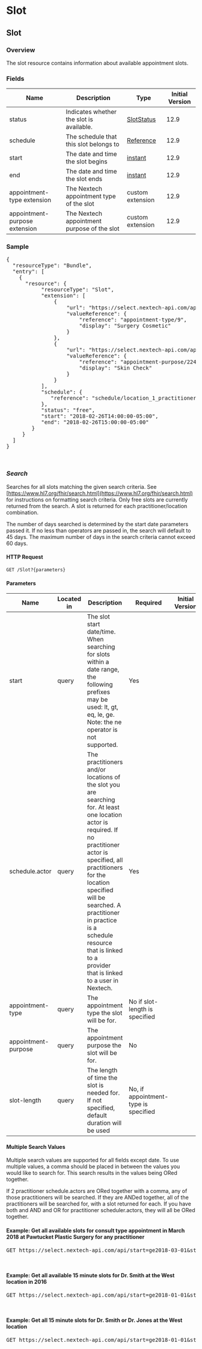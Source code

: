 # Slot

## Slot

### Overview

The slot resource contains information about available appointment slots. 

### Fields

| Name | Description | Type | Initial Version |
| ---- | ----------- | ---- | --------------- |
| status | Indicates whether the slot is available. | [SlotStatus](https://www.hl7.org/fhir/slot-definitions.html#Slot.status) | 12.9 |
| schedule | The schedule that this slot belongs to | [Reference](https://www.hl7.org/fhir/references.html) | 12.9
| start | The date and time the slot begins | [instant](https://www.hl7.org/fhir/datatypes.html#instant) | 12.9 |
| end | The date and time the slot ends | [instant](https://www.hl7.org/fhir/datatypes.html#instant) | 12.9|
| appointment-type extension | The Nextech appointment type of the slot | custom extension | 12.9 |
| appointment-purpose extension | The Nextech appointment purpose of the slot | custom extension | 12.9 |



### Sample
<pre class="center-column">
{
  "resourceType": "Bundle",
  "entry": [
    {
      "resource": {
           "resourceType": "Slot",
           "extension": [
               {
                   "url": "https://select.nextech-api.com/api/structuredefinition/appointment-type",
                   "valueReference": {
                       "reference": "appointment-type/9",
                       "display": "Surgery Cosmetic"
                   }
               },
               {
                   "url": "https://select.nextech-api.com/api/structuredefinition/appointment-purpose",
                   "valueReference": {
                       "reference": "appointment-purpose/224",
                       "display": "Skin Check"
                   }
               }
           ],
           "schedule": {
              "reference": "schedule/location_1_practitioner_9323"
           },
           "status": "free",
           "start": "2018-02-26T14:00:00-05:00",
           "end": "2018-02-26T15:00:00-05:00"
        }
     }  
  ]
}
</pre>
&nbsp;

### *Search*
Searches for all slots matching the given search criteria. See [https://www.hl7.org/fhir/search.html](https://www.hl7.org/fhir/search.html) for instructions on formatting search criteria.  Only free slots are currently returned from the search.  A slot is returned for each practitioner/location combination.  

The number of days searched is determined by the start date parameters passed it.  If no less than operators are passed in, the search will default to 45 days.  The maximum number of days in the search criteria cannot exceed 60 days.

#### HTTP Request 
`GET /Slot?{parameters}`

#### Parameters
| Name | Located in | Description | Required | Initial Version |
| ---- | ---------- | ----------- | -------- | --------------- |
| start | query | The slot start date/time. When searching for slots within a date range, the following prefixes may be used: lt, gt, eq, le, ge.  Note: the ne operator is not supported. | Yes | _<fill>_ |
| schedule.actor | query | The practitioners and/or locations of the slot you are searching for. At least one location actor is required.  If no practitioner actor is specified, all practitioners for the location specified will be searched.  A practitioner in practice is a schedule resource that is linked to a provider that is linked to a user in Nextech. | Yes | _<fill>_ |
|appointment-type | query | The appointment type the slot will be for.  | No if slot-length is specified | _<fill>_ |
|appointment-purpose | query | The appointment purpose the slot will be for.  | No | _<fill>_ |
|slot-length | query | The length of time the slot is needed for.  If not specified, default duration will be used | No, if appointment-type is specified | _<fill>_ |

#### Multiple Search Values
Multiple search values are supported for all fields except date.  To use multiple values, a comma should be placed in between the values you would like to search for.  This search results in the values being ORed together.  

If 2 practitioner schedule.actors are ORed together with a comma, any of those practitioners will be searched.  If they are ANDed together, all of the practitioners will be searched for, with a slot returned for each.   If you have both and AND and OR for practitioner scheduler.actors, they will all be ORed together.

#### Example: Get all available slots for consult type appointment in March 2018 at Pawtucket Plastic Surgery for any practitioner

<pre class="center-column">
GET https://select.nextech-api.com/api/start=ge2018-03-01&start=lt2018-04-01&appointment-type=appointment-type/87&schedule.actor=location/5
</pre>
&nbsp;

#### Example: Get all available 15 minute slots for Dr. Smith at the West location in 2016

<pre class="center-column">
GET https://select.nextech-api.com/api/start=ge2018-01-01&start=lt2019-01-01&schedule.actor=location/7&schedule.actor=practitioner/15&slot-length=15
</pre>
&nbsp;

#### Example: Get all 15 minute slots for Dr. Smith or Dr. Jones at the West location

<pre class="center-column">
GET https://select.nextech-api.com/api/start=ge2018-01-01&start=lt2019-01-01&schedule.actor=location/7&schedule.actor=practitioner/15, practitioner/17&slot-length=15
</pre>
&nbsp;

